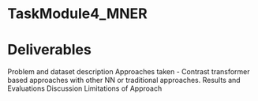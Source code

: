 # TaskModule4_MNER
# Deliverables
Problem and dataset description
Approaches taken - Contrast transformer based approaches with other NN or traditional approaches.
Results and Evaluations
Discussion
Limitations of Approach


